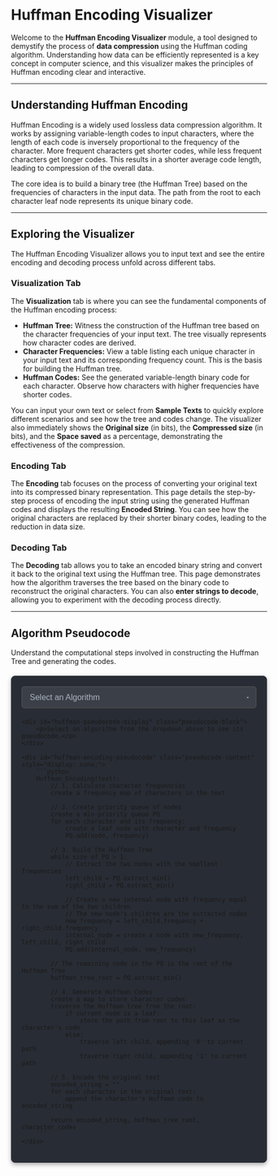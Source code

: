 # Huffman Encoding Visualizer

Welcome to the **Huffman Encoding Visualizer** module, a tool designed to demystify the process of **data compression** using the Huffman coding algorithm. Understanding how data can be efficiently represented is a key concept in computer science, and this visualizer makes the principles of Huffman encoding clear and interactive.

---

## Understanding Huffman Encoding

Huffman Encoding is a widely used lossless data compression algorithm. It works by assigning variable-length codes to input characters, where the length of each code is inversely proportional to the frequency of the character. More frequent characters get shorter codes, while less frequent characters get longer codes. This results in a shorter average code length, leading to compression of the overall data.

The core idea is to build a binary tree (the Huffman Tree) based on the frequencies of characters in the input data. The path from the root to each character leaf node represents its unique binary code.

---

## Exploring the Visualizer

The Huffman Encoding Visualizer allows you to input text and see the entire encoding and decoding process unfold across different tabs.

### Visualization Tab

The **Visualization** tab is where you can see the fundamental components of the Huffman encoding process:

* **Huffman Tree:** Witness the construction of the Huffman tree based on the character frequencies of your input text. The tree visually represents how character codes are derived.
* **Character Frequencies:** View a table listing each unique character in your input text and its corresponding frequency count. This is the basis for building the Huffman tree.
* **Huffman Codes:** See the generated variable-length binary code for each character. Observe how characters with higher frequencies have shorter codes.

You can input your own text or select from **Sample Texts** to quickly explore different scenarios and see how the tree and codes change. The visualizer also immediately shows the **Original size** (in bits), the **Compressed size** (in bits), and the **Space saved** as a percentage, demonstrating the effectiveness of the compression.

### Encoding Tab

The **Encoding** tab focuses on the process of converting your original text into its compressed binary representation. This page details the step-by-step process of encoding the input string using the generated Huffman codes and displays the resulting **Encoded String**. You can see how the original characters are replaced by their shorter binary codes, leading to the reduction in data size.

### Decoding Tab

The **Decoding** tab allows you to take an encoded binary string and convert it back to the original text using the Huffman tree. This page demonstrates how the algorithm traverses the tree based on the binary code to reconstruct the original characters. You can also **enter strings to decode**, allowing you to experiment with the decoding process directly.

---

## Algorithm Pseudocode

Understand the computational steps involved in constructing the Huffman Tree and generating the codes.

<div class="algorithm-pseudocode-container">
    <select id="huffman-algorithm-selector" class="algorithm-dropdown">
        <option value="">Select an Algorithm</option>
        <option value="huffman-encoding">Huffman Encoding</option>
    </select>

    <div id="huffman-pseudocode-display" class="pseudocode-block">
        <p>Select an algorithm from the dropdown above to see its pseudocode.</p>
    </div>

    <div id="huffman-encoding-pseudocode" class="pseudocode-content" style="display: none;">
        ```python
        Huffman_Encoding(text):
            // 1. Calculate character frequencies
            create a frequency map of characters in the text

            // 2. Create priority queue of nodes
            create a min-priority queue PQ
            for each character and its frequency:
                create a leaf node with character and frequency
                PQ.add(node, frequency)

            // 3. Build the Huffman Tree
            while size of PQ > 1:
                // Extract the two nodes with the smallest frequencies
                left_child = PQ.extract_min()
                right_child = PQ.extract_min()

                // Create a new internal node with frequency equal to the sum of the two children
                // The new node's children are the extracted nodes
                new_frequency = left_child.frequency + right_child.frequency
                internal_node = create a node with new_frequency, left_child, right_child
                PQ.add(internal_node, new_frequency)

            // The remaining node in the PQ is the root of the Huffman Tree
            huffman_tree_root = PQ.extract_min()

            // 4. Generate Huffman Codes
            create a map to store character codes
            traverse the Huffman tree from the root:
                if current node is a leaf:
                    store the path from root to this leaf as the character's code
                else:
                    traverse left child, appending '0' to current path
                    traverse right child, appending '1' to current path

            // 5. Encode the original text
            encoded_string = ""
            for each character in the original text:
                append the character's Huffman code to encoded_string

            return encoded_string, huffman_tree_root, character_codes
        ```
    </div>
</div>

<script>
document.addEventListener('DOMContentLoaded', function() {
    const selector = document.getElementById('huffman-algorithm-selector'); // Unique ID for this selector
    const pseudocodeDisplay = document.getElementById('huffman-pseudocode-display'); // Unique ID for this display area
    // Selects hidden divs immediately following the display area with the specific class
    const pseudocodeContentBlocks = document.querySelectorAll('#huffman-pseudocode-display + .pseudocode-content');

    console.log("Huffman Script loaded. Pseudocode content blocks found:", pseudocodeContentBlocks.length);

    selector.addEventListener('change', function() {
        const selectedAlgorithm = selector.value;
        console.log('Selected Huffman algorithm:', selectedAlgorithm);

        // Hide all pseudocode blocks
        pseudocodeContentBlocks.forEach(block => {
            block.style.display = 'none';
        });

        // Clear the main display area
        pseudocodeDisplay.innerHTML = '';

        if (selectedAlgorithm) {
            const targetBlockId = selectedAlgorithm + '-pseudocode';
            console.log('Looking for target block with ID:', targetBlockId);
            // Find the target block by ID within the same container or document
            const targetBlock = document.getElementById(targetBlockId);

            if (targetBlock) {
                console.log('Target block FOUND:', targetBlock);
                // Find the pre element directly in the hidden target block
                const preElement = targetBlock.querySelector('pre');
                console.log('Found pre element:', preElement);

                if (preElement) {
                     // Clone the pre element and append it to the display area
                    const clonedPreElement = preElement.cloneNode(true);
                    pseudocodeDisplay.appendChild(clonedPreElement);
                    console.log('Pseudocode appended and should be visible.');

                    // Re-highlight the code block if necessary.
                    // MkDocs Material often handles this automatically for elements
                    // added to the DOM, but if not, you might need to trigger it.
                    // The exact method depends on the highlighting library used by MkDocs Material.
                    // A common approach if using highlight.js would be:
                    // if (window.hljs) {
                    //     window.hljs.highlightBlock(clonedPreElement.querySelector('code'));
                    // }
                    // If using Prism.js:
                    // if (window.Prism) {
                    //     window.Prism.highlightElement(clonedPreElement.querySelector('code'));
                    // }
                    // Test this on your site to see if automatic re-highlighting works.
                } else {
                     console.error('Could not find pre element within target block:', targetBlock);
                     pseudocodeDisplay.innerHTML = '<p>Error loading pseudocode.</p>';
                }

            } else {
                console.error('Could not find target block with ID:', targetBlockId);
                pseudocodeDisplay.innerHTML = '<p>Error loading pseudocode.</p>';
            }
        } else {
             pseudocodeDisplay.innerHTML = '<p>Select an algorithm from the dropdown above to see its pseudocode.</p>';
        }
    });

    // Optional: You might need to trigger highlighting on initial page load
    // for all code blocks if they are not highlighted by default when hidden.
    // This is often handled by MkDocs Material itself.
});
</script>

<style>
/* Reusing styles from previous sections for consistency */
.algorithm-pseudocode-container {
    margin: 20px 0; /* Add some vertical margin */
    padding: 20px; /* Increased padding */
    background-color: #282c34; /* A common dark theme background color (like VS Code's default) */
    border-radius: 8px; /* Slightly more rounded corners */
    border: 1px solid #3a3f4b; /* Subtle border color */
    box-shadow: 0 4px 8px rgba(0, 0, 0, 0.3); /* Add a subtle shadow */
    font-family: 'Roboto', sans-serif; /* Use a clean font, maybe match your theme's font */
}

.algorithm-dropdown {
    display: block; /* Make it a block element for better layout */
    width: 100%; /* Make it fill the container width */
    padding: 12px 15px; /* Increased padding */
    border-radius: 5px; /* Rounded corners for the dropdown */
    border: 1px solid #555; /* Border color */
    background-color: #3b4048; /* Darker background for the dropdown */
    color: #abb2bf; /* Text color (common in dark themes) */
    font-size: 1rem;
    cursor: pointer;
    margin-bottom: 20px; /* More space below the dropdown */
    appearance: none; /* Remove default system dropdown styling */
    -webkit-appearance: none;
    -moz-appearance: none;
    background-image: url('data:image/svg+xml;utf8,<svg fill="%23abb2bf" height="24" viewBox="0 0 24 24" width="24" xmlns="http://www.w3.org/2000/svg"><path d="M7 10l5 5 5-5z"/></svg>'); /* Custom arrow icon */
    background-repeat: no-repeat;
    background-position: right 10px center;
    background-size: 12px;
}

.algorithm-dropdown:focus {
    outline: none;
    border-color: #61afef; /* Highlight color on focus */
    box-shadow: 0 0 0 0.2rem rgba(97, 175, 239, 0.25); /* Subtle focus shadow */
}

.algorithm-dropdown option {
    background-color: #3b4048; /* Background for dropdown options */
    color: #abb2bf; /* Text color for options */
}

.pseudocode-block {
    margin-top: 15px;
    padding: 0; /* Remove padding here, let the code block handle it */
    background-color: transparent; /* No background needed here, code block has its own */
    border-radius: 8px;
    overflow-x: auto; /* Add scroll if code is too wide */
    position: relative; /* Needed for potential absolute positioning of copy buttons etc. */
}

/* Style for the initial message */
.pseudocode-block p {
    color: #bbb; /* Slightly muted text */
    font-style: italic;
    text-align: center;
    padding: 20px; /* Add padding to the message */
}

/* Styling for the actual code block within the display area */
.pseudocode-block pre {
    margin: 0; /* Remove default pre margin */
    padding: 15px; /* Add padding inside the code block */
    border-radius: 8px; /* Match container border-radius */
    background-color: #1e1e1e; /* Dark background for the code area */
    color: #abb2bf; /* Default code text color */
    font-family: 'Fira Code', 'Consolas', 'Monaco', 'Andale Mono', 'Ubuntu Mono', monospace; /* Monospaced font for code */
    font-size: 0.9em; /* Slightly smaller font size */
    line-height: 1.5;
    tab-size: 4;
    white-space: pre-wrap; /* Wrap long lines */
    word-wrap: break-word;
}

/* Pygments/Syntax Highlighting styles - Ensure these are consistent or rely on your theme */
.pseudocode-block code .k { color: #c678dd; } /* Keyword */
.pseudocode-block code .nf { color: #61afef; } /* Function name */
.pseudocode-block code .nc { color: #e5c07b; } /* Class name */
.pseudocode-block code .s { color: #98c379; } /* String */
.pseudocode-block code .c1 { color: #5c6370; font-style: italic; } /* Comment */
.pseudocode-block code .o { color: #56b6c2; } /* Operator */
.pseudocode-block code .mi { color: #d19a66; } /* Integer */
.pseudocode-block code .mf { color: #d19a66; } /* Float */
.pseudocode-block code .bp { color: #e5c07b; } /* Built-in pseudo */
.pseudocode-block code .nv { color: #abb2bf; } /* Variable name */
/* Add more Pygments classes as needed based on inspection */

</style>
